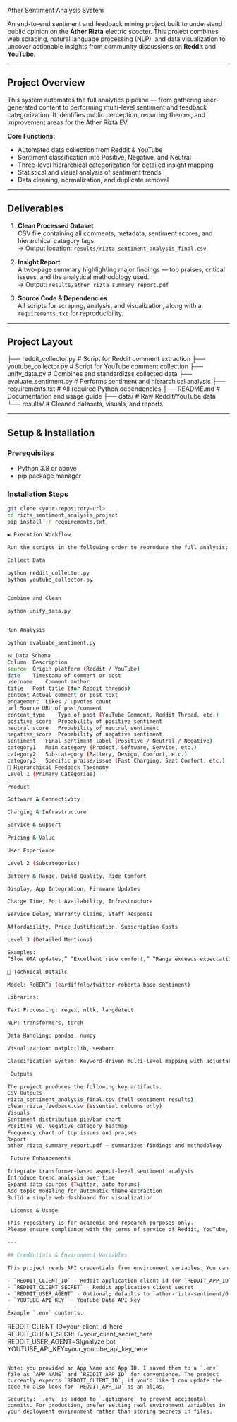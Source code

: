 Ather Sentiment Analysis System

An end-to-end sentiment and feedback mining project built to understand public opinion on the **Ather Rizta** electric scooter. This project combines web scraping, natural language processing (NLP), and data visualization to uncover actionable insights from community discussions on **Reddit** and **YouTube**.

---

##  Project Overview

This system automates the full analytics pipeline — from gathering user-generated content to performing multi-level sentiment and feedback categorization. It identifies public perception, recurring themes, and improvement areas for the Ather Rizta EV.

**Core Functions:**
- Automated data collection from Reddit & YouTube
- Sentiment classification into Positive, Negative, and Neutral
- Three-level hierarchical categorization for detailed insight mapping
- Statistical and visual analysis of sentiment trends
- Data cleaning, normalization, and duplicate removal

---

##  Deliverables

1. **Clean Processed Dataset**  
   CSV file containing all comments, metadata, sentiment scores, and hierarchical category tags.  
   → Output location: `results/rizta_sentiment_analysis_final.csv`

2. **Insight Report**  
   A two-page summary highlighting major findings — top praises, critical issues, and the analytical methodology used.  
   → Output: `results/ather_rizta_summary_report.pdf`

3. **Source Code & Dependencies**  
   All scripts for scraping, analysis, and visualization, along with a `requirements.txt` for reproducibility.

---

##  Project Layout

├── reddit_collector.py # Script for Reddit comment extraction
├── youtube_collector.py # Script for YouTube comment collection
├── unify_data.py # Combines and standardizes collected data
├── evaluate_sentiment.py # Performs sentiment and hierarchical analysis
├── requirements.txt # All required Python dependencies
├── README.md # Documentation and usage guide
├── data/ # Raw Reddit/YouTube data
└── results/ # Cleaned datasets, visuals, and reports


---

##  Setup & Installation

### Prerequisites
- Python 3.8 or above  
- pip package manager  

### Installation Steps
```bash
git clone <your-repository-url>
cd rizta_sentiment_analysis_project
pip install -r requirements.txt

▶️ Execution Workflow

Run the scripts in the following order to reproduce the full analysis:

Collect Data

python reddit_collector.py
python youtube_collector.py


Combine and Clean

python unify_data.py


Run Analysis

python evaluate_sentiment.py

📊 Data Schema
Column	Description
source	Origin platform (Reddit / YouTube)
date	Timestamp of comment or post
username	Comment author
title	Post title (for Reddit threads)
content	Actual comment or post text
engagement	Likes / upvotes count
url	Source URL of post/comment
content_type	Type of post (YouTube Comment, Reddit Thread, etc.)
positive_score	Probability of positive sentiment
neutral_score	Probability of neutral sentiment
negative_score	Probability of negative sentiment
sentiment	Final sentiment label (Positive / Neutral / Negative)
category1	Main category (Product, Software, Service, etc.)
category2	Sub-category (Battery, Design, Comfort, etc.)
category3	Specific praise/issue (Fast Charging, Seat Comfort, etc.)
🧭 Hierarchical Feedback Taxonomy
Level 1 (Primary Categories)

Product

Software & Connectivity

Charging & Infrastructure

Service & Support

Pricing & Value

User Experience

Level 2 (Subcategories)

Battery & Range, Build Quality, Ride Comfort

Display, App Integration, Firmware Updates

Charge Time, Port Availability, Infrastructure

Service Delay, Warranty Claims, Staff Response

Affordability, Price Justification, Subscription Costs

Level 3 (Detailed Mentions)

Examples:
“Slow OTA updates,” “Excellent ride comfort,” “Range exceeds expectations,” “Plastic quality feels flimsy,” “Long charging duration.”

🧠 Technical Details

Model: RoBERTa (cardiffnlp/twitter-roberta-base-sentiment)

Libraries:

Text Processing: regex, nltk, langdetect

NLP: transformers, torch

Data Handling: pandas, numpy

Visualization: matplotlib, seaborn

Classification System: Keyword-driven multi-level mapping with adjustable label dictionaries.

 Outputs

The project produces the following key artifacts:
CSV Outputs
rizta_sentiment_analysis_final.csv (full sentiment results)
clean_rizta_feedback.csv (essential columns only)
Visuals
Sentiment distribution pie/bar chart
Positive vs. Negative category heatmap
Frequency chart of top issues and praises
Report
ather_rizta_summary_report.pdf – summarizes findings and methodology

 Future Enhancements

Integrate transformer-based aspect-level sentiment analysis
Introduce trend analysis over time
Expand data sources (Twitter, auto forums)
Add topic modeling for automatic theme extraction
Build a simple web dashboard for visualization

 License & Usage

This repository is for academic and research purposes only.
Please ensure compliance with the terms of service of Reddit, YouTube, and other data platforms when using this code.

---

## Credentials & Environment Variables

This project reads API credentials from environment variables. You can create a local `.env` file in the project root (recommended for development) with the following variables:

- `REDDIT_CLIENT_ID` - Reddit application client id (or `REDDIT_APP_ID` if you prefer — see note below)
- `REDDIT_CLIENT_SECRET` - Reddit application client secret
- `REDDIT_USER_AGENT` - Optional; defaults to `ather-rizta-sentiment/0.1`
- `YOUTUBE_API_KEY` - YouTube Data API key

Example `.env` contents:

```
REDDIT_CLIENT_ID=your_client_id_here
REDDIT_CLIENT_SECRET=your_client_secret_here
REDDIT_USER_AGENT=SIgnalyze bot
YOUTUBE_API_KEY=your_youtube_api_key_here
```

Note: you provided an App Name and App ID. I saved them to a `.env` file as `APP_NAME` and `REDDIT_APP_ID` for convenience. The project currently expects `REDDIT_CLIENT_ID`; if you'd like I can update the code to also look for `REDDIT_APP_ID` as an alias.

Security: `.env` is added to `.gitignore` to prevent accidental commits. For production, prefer setting real environment variables in your deployment environment rather than storing secrets in files.
